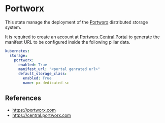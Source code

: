 # Portworx

This state manage the deployment of the [Portworx](https://portworx.com) distributed storage system.

It is required to create an account at [Portworx Central Portal](https://central.portworx.com/) to generate the manifest URL to be configured inside the following pillar data.

```yaml
kubernetes:
  storage:
    portworx:
      enabled: True
      manifest_url: "<portal genrated url>"
      default_storage_class:
        enabled: True
        name: px-dedicated-sc
```

## References

* <https://portworx.com>
* <https://central.portworx.com>